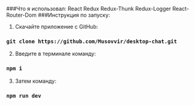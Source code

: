 ###Что я использовал:
React
Redux
Redux-Thunk
Redux-Logger
React-Router-Dom
###Инструкция по запуску:
1. Скачайте приложение с GitHub:
### `git clone https://github.com/Musovvir/desktop-chat.git`
2. Введите в терминале команду:
### `npm i`
3. Затем команду:
### `npm run dev`